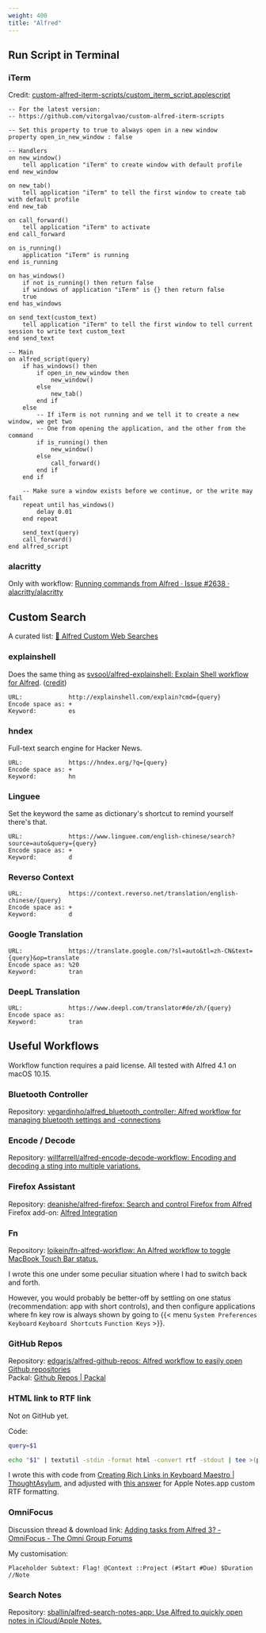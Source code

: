 ```yaml
---
weight: 400
title: "Alfred"
---
```


## Run Script in Terminal

### iTerm

Credit: [custom-alfred-iterm-scripts/custom_iterm_script.applescript](https://github.com/vitorgalvao/custom-alfred-iterm-scripts/blob/master/custom_iterm_script.applescript)

```AppleScript
-- For the latest version:
-- https://github.com/vitorgalvao/custom-alfred-iterm-scripts

-- Set this property to true to always open in a new window
property open_in_new_window : false

-- Handlers
on new_window()
    tell application "iTerm" to create window with default profile
end new_window

on new_tab()
    tell application "iTerm" to tell the first window to create tab with default profile
end new_tab

on call_forward()
    tell application "iTerm" to activate
end call_forward

on is_running()
    application "iTerm" is running
end is_running

on has_windows()
    if not is_running() then return false
    if windows of application "iTerm" is {} then return false
    true
end has_windows

on send_text(custom_text)
    tell application "iTerm" to tell the first window to tell current session to write text custom_text
end send_text

-- Main
on alfred_script(query)
    if has_windows() then
        if open_in_new_window then
            new_window()
        else
            new_tab()
        end if
    else
        -- If iTerm is not running and we tell it to create a new window, we get two
        -- One from opening the application, and the other from the command
        if is_running() then
            new_window()
        else
            call_forward()
        end if
    end if

    -- Make sure a window exists before we continue, or the write may fail
    repeat until has_windows()
        delay 0.01
    end repeat

    send_text(query)
    call_forward()
end alfred_script
```

### alacritty

Only with workflow: [Running commands from Alfred · Issue #2638 · alacritty/alacritty](https://github.com/alacritty/alacritty/issues/2638#issuecomment-677601694)

## Custom Search

A curated list: [🎩 Alfred Custom Web Searches](https://alfred.pory.app/)

### explainshell

Does the same thing as [svsool/alfred-explainshell: Explain Shell workflow for Alfred](https://github.com/svsool/alfred-explainshell). \([credit](https://www.alfredforum.com/topic/3070-manpages-using-explainshellcom/?do=findComment&comment=21096)\)

```text
URL:             http://explainshell.com/explain?cmd={query}
Encode space as: +
Keyword:         es
```

### hndex

Full-text search engine for Hacker News.

```text
URL:             https://hndex.org/?q={query}
Encode space as: +
Keyword:         hn
```

### Linguee

Set the keyword the same as dictionary's shortcut to remind yourself there's that.

```text
URL:             https://www.linguee.com/english-chinese/search?source=auto&query={query}
Encode space as: +
Keyword:         d
```

### Reverso Context

```text
URL:             https://context.reverso.net/translation/english-chinese/{query}
Encode space as: +
Keyword:         d
```

### Google Translation

```text
URL:             https://translate.google.com/?sl=auto&tl=zh-CN&text={query}&op=translate
Encode space as: %20
Keyword:         tran
```

### DeepL Translation

```text
URL:             https://www.deepl.com/translator#de/zh/{query}
Encode space as: 
Keyword:         tran
```

## Useful Workflows

Workflow function requires a paid license. All tested with Alfred 4.1 on macOS 10.15.

### Bluetooth Controller

Repository: [vegardinho/alfred_bluetooth_controller: Alfred workflow for managing bluetooth settings and -connections](https://github.com/vegardinho/alfred_bluetooth_controller)

### Encode / Decode

Repository: [willfarrell/alfred-encode-decode-workflow: Encoding and decoding a sting into multiple variations.](https://github.com/willfarrell/alfred-encode-decode-workflow)

### Firefox Assistant

Repository: [deanishe/alfred-firefox: Search and control Firefox from Alfred](https://github.com/deanishe/alfred-firefox)  
Firefox add-on: [Alfred Integration](https://addons.mozilla.org/en-US/firefox/addon/alfred-launcher-integration/)

### Fn

Repository: [loikein/fn-alfred-workflow: An Alfred workflow to toggle MacBook Touch Bar status.](https://github.com/loikein/fn-alfred-workflow/tree/main)

I wrote this one under some peculiar situation where I had to switch back and forth.

However, you would probably be better-off by settling on one status \(recommendation: app with short controls\), and then configure applications where fn key row is always shown by going to {{< menu `System Preferences` `Keyboard` `Keyboard Shortcuts` `Function Keys` >}}.

### GitHub Repos

Repository: [edgarjs/alfred-github-repos: Alfred workflow to easily open Github repositories](https://github.com/edgarjs/alfred-github-repos)  
Packal: [Github Repos \| Packal](https://www.packal.org/workflow/github-repos-0)


### HTML link to RTF link

Not on GitHub yet.

Code:

```sh
query=$1

echo "$1" | textutil -stdin -format html -convert rtf -stdout | tee >(pbcopy -pboard general -Prefer public.rtf)
```

I wrote this with code from [Creating Rich Links in Keyboard Maestro | ThoughtAsylum](https://www.thoughtasylum.com/2022/02/26/creating-rich-links-in-keyboard-maestro/), and adjusted with [this answer](https://apple.stackexchange.com/a/444986) for Apple Notes.app custom RTF formatting.

### OmniFocus

Discussion thread & download link: [Adding tasks from Alfred 3? - OmniFocus - The Omni Group Forums](https://discourse.omnigroup.com/t/adding-tasks-from-alfred-3/35232/22)

My customisation:

```text
Placeholder Subtext: Flag! @Context ::Project (#Start #Due) $Duration //Note
```

### Search Notes

Repository: [sballin/alfred-search-notes-app: Use Alfred to quickly open notes in iCloud/Apple Notes.](https://github.com/sballin/alfred-search-notes-app)
